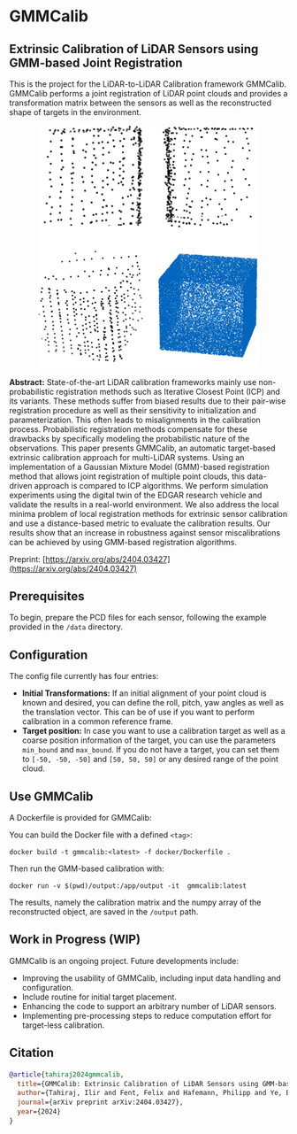 # GMMCalib
## Extrinsic Calibration of LiDAR Sensors using GMM-based Joint Registration
This is the project for the LiDAR-to-LiDAR Calibration framework GMMCalib. GMMCalib performs a joint registration of LiDAR point clouds and provides a transformation matrix between the sensors as well as the reconstructed shape of targets in the environment.

<div align="center">
<img src="doc/img/gmmcalib.png" width="400px">
</div>
 
 **Abstract:** State-of-the-art LiDAR calibration frameworks mainly use non-probabilistic registration methods such as Iterative Closest Point (ICP) and its variants. These methods suffer from biased results due to their pair-wise registration procedure as well as their sensitivity to initialization and parameterization. This often leads to misalignments in the calibration process. Probabilistic registration methods compensate for these drawbacks by specifically modeling the probabilistic nature of the observations. This paper presents GMMCalib, an automatic target-based extrinsic calibration approach for multi-LiDAR systems. Using an implementation of a Gaussian Mixture Model (GMM)-based registration method that allows joint registration of multiple point clouds, this data-driven approach is compared to ICP algorithms. We perform simulation experiments using the digital twin of the EDGAR research vehicle and validate the results in a real-world environment. We also address the local minima problem of local registration methods for extrinsic sensor calibration and use a distance-based metric to evaluate the calibration results. Our results show that an increase in robustness against sensor miscalibrations can be achieved by using GMM-based registration algorithms. 
 
Preprint: [https://arxiv.org/abs/2404.03427](https://arxiv.org/abs/2404.03427)

## Prerequisites
To begin, prepare the PCD files for each sensor, following the example provided in the `/data` directory.

## Configuration
The config file currently has four entries:
- **Initial Transformations:** If an initial alignment of your point cloud is known and desired, you can define the roll, pitch, yaw angles as well as the translation vector. This can be of use if you want to perform calibration in a common reference frame.
- **Target position:**  In case you want to use a calibration target as well as a coarse position information of the target, you can use the parameters `min_bound` and `max_bound`. If you do not have a target, you can set them to `[-50, -50, -50]` and `[50, 50, 50]` or any desired range of the point cloud.

## Use GMMCalib
A Dockerfile is provided for GMMCalib:

You can build the Docker file with a defined `<tag>`: 

    docker build -t gmmcalib:<latest> -f docker/Dockerfile .


Then run the GMM-based calibration with: 

    docker run -v $(pwd)/output:/app/output -it  gmmcalib:latest


The results, namely the calibration matrix and the numpy array of the reconstructed object, are saved in the `/output` path.

## Work in Progress (WIP)
GMMCalib is an ongoing project. Future developments include:
- Improving the usability of GMMCalib, including input data handling and configuration.
- Include routine for initial target placement.
- Enhancing the code to support an arbitrary number of LiDAR sensors.
- Implementing pre-processing steps to reduce computation effort for target-less calibration.

## Citation
```bibtex
@article{tahiraj2024gmmcalib,
  title={GMMCalib: Extrinsic Calibration of LiDAR Sensors using GMM-based Joint Registration},
  author={Tahiraj, Ilir and Fent, Felix and Hafemann, Philipp and Ye, Egon and Lienkamp, Markus},
  journal={arXiv preprint arXiv:2404.03427},
  year={2024}
}
```
